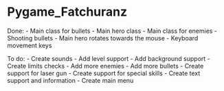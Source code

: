 # Pygame_Fatchuranz

Done: - Main class for bullets
      - Main hero class
      - Main class for enemies
      - Shooting bullets
      - Main hero rotates towards the mouse
      - Keyboard movement keys


To do: - Create sounds
       - Add level support
       - Add background support
       - Create limits checks
       - Add more enemies
       - Add more bullets
       - Create support for laser gun
       - Create support for special skills
       - Create text support and information
       - Create main menu
       
